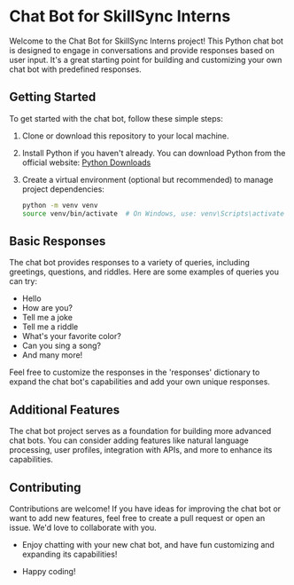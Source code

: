 # Chat Bot for SkillSync Interns

Welcome to the Chat Bot for SkillSync Interns project! This Python chat bot is designed to engage in conversations and provide responses based on user input. It's a great starting point for building and customizing your own chat bot with predefined responses.

## Getting Started

To get started with the chat bot, follow these simple steps:

1. Clone or download this repository to your local machine.

2. Install Python if you haven't already. You can download Python from the official website: [Python Downloads](https://www.python.org/downloads/)

3. Create a virtual environment (optional but recommended) to manage project dependencies:

   ```bash
   python -m venv venv
   source venv/bin/activate  # On Windows, use: venv\Scripts\activate

## Basic Responses

The chat bot provides responses to a variety of queries, including greetings, questions, and riddles. Here are some examples of queries you can try:

- Hello
- How are you?
- Tell me a joke
- Tell me a riddle
- What's your favorite color?
- Can you sing a song?
- And many more!

Feel free to customize the responses in the 'responses' dictionary to expand the chat bot's capabilities and add your own unique responses.

## Additional Features

The chat bot project serves as a foundation for building more advanced chat bots. You can consider adding features like natural language processing, user profiles, integration with APIs, and more to enhance its capabilities.

## Contributing

Contributions are welcome! If you have ideas for improving the chat bot or want to add new features, feel free to create a pull request or open an issue. We'd love to collaborate with you.

- Enjoy chatting with your new chat bot, and have fun customizing and expanding its capabilities!

- Happy coding!
